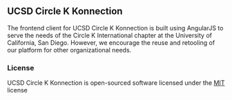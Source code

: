 ## UCSD Circle K Konnection

The frontend client for UCSD Circle K Konnection is built using AngularJS to serve the needs of the Circle K International chapter at the University of California, San Diego. However, we encourage the reuse and retooling of our platform for other organizational needs.

### License

UCSD Circle K Konnection is open-sourced software licensed under the [MIT](http://opensource.org/licenses/MIT) license
